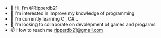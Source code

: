 - 👋 Hi, I’m @Ripperdb21
- 👀 I’m interested in improve my knowledge of programming
- 🌱 I’m currently learning C , C#...
- 💞️ I’m looking to collaborate on devolepment of games and progarms
- 📫 How to reach me ripperdb21@gmail.com

<!---
Ripperdb21/Ripperdb21 is a ✨ special ✨ repository because its `README.md` (this file) appears on your GitHub profile.
You can click the Preview link to take a look at your changes.
--->
